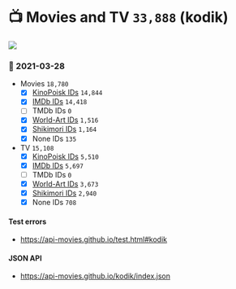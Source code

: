 # :tv: Movies and TV `33,888` (kodik)

<a href="https://API-Movies.github.io"><img src="https://API-Movies.github.io/banner.png?cache"></a>

### :date: 2021-03-28
- Movies `18,780`
  - [x] <a href="https://API-Movies.github.io/kodik/movie_kinopoisk_ids.json">KinoPoisk IDs</a> `14,844`
  - [x] <a href="https://API-Movies.github.io/kodik/movie_imdb_ids.json">IMDb IDs</a> `14,418`
  - [ ] TMDb IDs `0`
  - [x] <a href="https://API-Movies.github.io/kodik/movie_world_art_ids.json">World-Art IDs</a> `1,516`
  - [x] <a href="https://API-Movies.github.io/kodik/movie_shikimori_ids.json">Shikimori IDs</a> `1,164`
  - [x] None IDs `135`
- TV `15,108`
  - [x] <a href="https://API-Movies.github.io/kodik/tv_kinopoisk_ids.json">KinoPoisk IDs</a> `5,510`
  - [x] <a href="https://API-Movies.github.io/kodik/tv_imdb_ids.json">IMDb IDs</a> `5,697`
  - [ ] TMDb IDs `0`
  - [x] <a href="https://API-Movies.github.io/kodik/tv_world_art_ids.json">World-Art IDs</a> `3,673`
  - [x] <a href="https://API-Movies.github.io/kodik/tv_shikimori_ids.json">Shikimori IDs</a> `2,940`
  - [x] None IDs `708`
#### Test errors
- <a href='https://api-movies.github.io/test.html#kodik'>https://api-movies.github.io/test.html#kodik</a>
#### JSON API
- <a href='https://api-movies.github.io/kodik/index.json'>https://api-movies.github.io/kodik/index.json</a>
